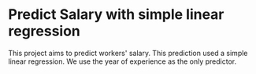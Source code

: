 # Predict Salary with simple linear regression
This project aims to predict workers' salary. This prediction used a simple linear regression. We use the year of experience as the only predictor. 

